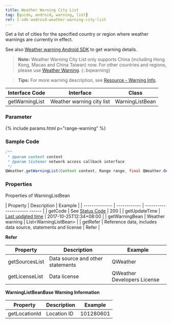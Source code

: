 ```yaml
---
title: Weather Warning City List
tag: [guide, android, warning, list]
ref: 2-sdk-android-weather-warning-city-list
---
```


Get a list of cities for the specified country or region where weather warnings are currently in effect.

See also [Weather warning Android SDK](/en/docs/android-sdk/warning/android-weather-warning/) to get warning details.

> **Note:** Weather Warning City List only supports China (including Hong Kong, Macao and China Taiwan) now. For other countries and regions, please use [Weather Warning](/en/docs/android-sdk/warning/android-weather-warning/).
{:.bqwarning}

> **Tips:** For more warning description, see [Resource - Warning Info](/en/docs/resource/warning-info/).

| Interface Code| Interface  | Class |
| ---------------- | -------------- | --------------- |
| getWarningList| Weather warning city list  | WarningListBean |

### Parameter

{% include params.html p="range-warning" %}

### Sample Code

```java
/**
 * @param context context
 * @param listener network access callback interface
 */
QWeather.getWarningList(Context context, Range range, final QWeather.OnResultWarningListListener listener);
```

### Properties

Properties of WarningListBean

| Property | Description | Example |
| -------------- | ------------ | --------------------- ------ |
| getCode | See [Status Code](/en/docs/resource/status-code/) | 200 |
| getUpdateTime | [Last updated time](/en/docs/resource/glossary/#update-time) | 2017-10-25T12:34+08:00 |
| getWarningBean | Weather warning | List&lt;WarningListBean&gt; |
| getRefer | Reference data, includes data source, statements and license | Refer |

**Refer**

| Property | Description | Example |
| -------------- | ------------ | ------------------ |
| getSourcesList | Data source and other statements | QWeather |
| getLicenseList | Data license | QWeather Developers License |

**WarningListBeanBase Warning Information**

| Property | Description | Example |
| ------------- | ------------ | --------- |
| getLocationId | Location ID | 101280601 |
